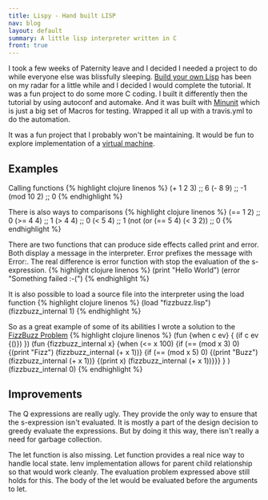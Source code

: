 ```yaml
---
title: Lispy - Hand built LISP
nav: blog
layout: default
summary: A little lisp interpreter written in C
front: true
---
```

I took a few weeks of Paternity leave and I decided I needed a project to do while everyone else was blissfully sleeping. [Build your own Lisp](http://buildyourownlisp.com/) has been on my radar for a little while and I decided I would complete the tutorial. It was a fun project to do some more C coding. I built it differently then the tutorial by using autoconf and automake. And it was built with [Minunit](https://github.com/siu/minunit) which is just a big set of Macros for testing. Wrapped it all up with a travis.yml to do the automation.

It was a fun project that I probably won't be maintaining. It would be fun to explore implementation of a [virtual machine](http://www.codeproject.com/Articles/461052/Stack-based-vs-Register-based-Virtual-Machine-Arch).

Examples
--------
Calling functions
{% highlight clojure linenos %}
(+ 1 2 3) ;; 6
(- 8 9) ;; -1
(mod 10 2) ;; 0
{% endhighlight %}

There is also ways to comparisons
{% highlight clojure linenos %}
(== 1 2) ;; 0
(>= 4 4) ;; 1
(> 4 4)  ;; 0
(< 5 4)  ;; 1
(not (or (== 5 4) (< 3 2)) ;; 0
{% endhighlight %}

There are two functions that can produce side effects called print and error. Both display a message in the interpreter. Error prefixes the message with Error:. The real difference is error function with stop the evaluation of the s-expression.
{% highlight clojure linenos %}
(print "Hello World")
(error "Something failed :-(")
{% endhighlight %}

It is also possible to load a source file into the interpreter using the load function
{% highlight clojure linenos %}
(load "fizzbuzz.lisp")
(fizzbuzz_internal 1)
{% endhighlight %}

So as a great example of some of its abilities I wrote a solution to the [FizzBuzz Problem](http://blog.codinghorror.com/why-cant-programmers-program/)
{% highlight clojure linenos %}
(fun {when c ev} {
     (if c
         ev
       {()})
     })
(fun {fizzbuzz_internal x}
     {when (<= x 100)
       {if (== (mod x 3) 0)
       {(print "Fizz")
       (fizzbuzz_internal (+ x 1))}
       {if (== (mod x 5) 0)
       {(print "Buzz")
       (fizzbuzz_internal (+ x 1))}
       {(print x)
       (fizzbuzz_internal (+ x 1))}}}
       }
     )
(fizzbuzz_internal 0)
{% endhighlight %}

Improvements
------------
The Q expressions are really ugly. They provide the only way to ensure that the s-expression isn't evaluated. It is mostly a part of the design decision to greedy evaluate the expressions. But by doing it this way, there isn't really a need for garbage collection.

The let function is also missing. Let function provides a real nice way to handle local state. lenv implementation allows for parent child relationship so that would work cleanly. The evaluation problem expressed above still holds for this. The body of the let would be evaluated before the arguments to let.
